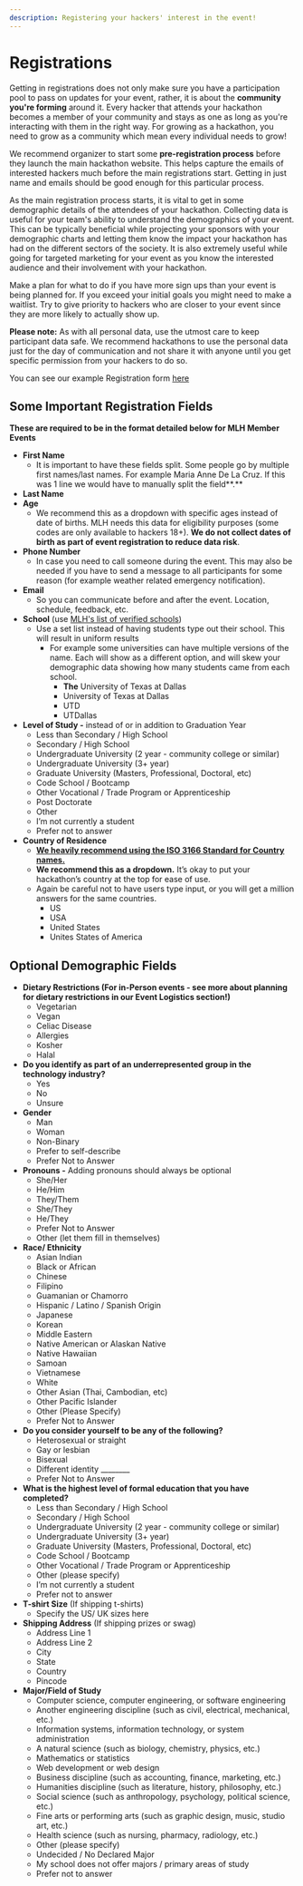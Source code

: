 ```yaml
---
description: Registering your hackers' interest in the event!
---
```


# Registrations

Getting in registrations does not only make sure you have a participation pool to pass on updates for your event, rather, it is about the **community you're forming** around it. Every hacker that attends your hackathon becomes a member of your community and stays as one as long as you're interacting with them in the right way. For growing as a hackathon, you need to grow as a community which mean every individual needs to grow!

We recommend organizer to start some **pre-registration process** before they launch the main hackathon website. This helps capture the emails of interested hackers much before the main registrations start. Getting in just name and emails should be good enough for this particular process.

As the main registration process starts, it is vital to get in some demographic details of the attendees of your hackathon. Collecting data is useful for your team's ability to understand the demographics of your event. This can be typically beneficial while projecting your sponsors with your demographic charts and letting them know the impact your hackathon has had on the different sectors of the society. It is also extremely useful while going for targeted marketing for your event as you know the interested audience and their involvement with your hackathon.

Make a plan for what to do if you have more sign ups than your event is being planned for. If you exceed your initial goals you might need to make a waitlist. Try to give priority to hackers who are closer to your event since they are more likely to actually show up.

**Please note:** As with all personal data, use the utmost care to keep participant data safe. We recommend hackathons to use the personal data just for the day of communication and not share it with anyone until you get specific permission from your hackers to do so.

You can see our example Registration form [here](https://majorleaguehacking.typeform.com/example-mlh-reg)

## Some Important Registration Fields

**These are required to be in the format detailed below for MLH Member Events**

* **First Name**
  * It is important to have these fields split. Some people go by multiple first names/last names. For example Maria Anne De La Cruz. If this was 1 line we would have to manually split the field**.**&#x20;
* **Last Name**
* **Age**
  * We recommend this as a dropdown with specific ages instead of date of births. MLH needs this data for eligibility purposes (some codes are only available to hackers 18+). **We do not collect dates of birth as part of event registration to reduce data risk**.
* **Phone Number**
  * In case you need to call someone during the event. This may also be needed if you have to send a message to all participants for some reason (for example weather related emergency notification).
* **Email**
  * So you can communicate before and after the event. Location, schedule, feedback, etc.&#x20;
* **School** (use [MLH's list of verified schools](https://github.com/MLH/mlh-policies/blob/master/schools.csv))
  * Use a set list instead of having students type out their school. This will result in uniform results
    * For example some universities can have multiple versions of the name. Each will show as a different option, and will skew your demographic data showing how many students came from each school.&#x20;
      * **The** University of Texas at Dallas
      * University of Texas at Dallas
      * UTD
      * UTDallas
* **Level of Study -** instead of or in addition to Graduation Year
  * Less than Secondary / High School
  * Secondary / High School
  * Undergraduate University (2 year - community college or similar)
  * Undergraduate University (3+ year)
  * Graduate University (Masters, Professional, Doctoral, etc)
  * Code School / Bootcamp
  * Other Vocational / Trade Program or Apprenticeship
  * Post Doctorate
  * Other&#x20;
  * I’m not currently a student&#x20;
  * Prefer not to answer
* **Country of Residence**
  * [**We heavily recommend using the ISO 3166 Standard for Country names.**](https://www.iso.org/iso-3166-country-codes.html)
  * **We recommend this as a dropdown.** It’s okay to put your hackathon’s country at the top for ease of use.
  * Again be careful not to have users type input, or you will get a million answers for the same countries.&#x20;
    * US
    * USA
    * United States
    * Unites States of America

## Optional Demographic Fields

* **Dietary Restrictions (For in-Person events - see more about planning for dietary restrictions in our Event Logistics section!)**
  * Vegetarian
  * Vegan
  * Celiac Disease
  * Allergies
  * Kosher
  * Halal
* **Do you identify as part of an underrepresented group in the technology industry?**&#x20;
  * Yes&#x20;
  * No&#x20;
  * Unsure
* **Gender**&#x20;
  * Man&#x20;
  * Woman&#x20;
  * Non-Binary&#x20;
  * Prefer to self-describe
  * Prefer Not to Answer
* **Pronouns -** Adding pronouns should always be optional
  * She/Her
  * He/Him
  * They/Them
  * She/They
  * He/They
  * Prefer Not to Answer
  * Other (let them fill in themselves)
* **Race/ Ethnicity**&#x20;
  * Asian Indian&#x20;
  * Black or African&#x20;
  * Chinese&#x20;
  * Filipino&#x20;
  * Guamanian or Chamorro&#x20;
  * Hispanic / Latino / Spanish Origin&#x20;
  * Japanese&#x20;
  * Korean&#x20;
  * Middle Eastern&#x20;
  * Native American or Alaskan Native&#x20;
  * Native Hawaiian&#x20;
  * Samoan&#x20;
  * Vietnamese&#x20;
  * White&#x20;
  * Other Asian (Thai, Cambodian, etc)&#x20;
  * Other Pacific Islander&#x20;
  * Other (Please Specify)
  * Prefer Not to Answer
* **Do you consider yourself to be any of the following?**&#x20;
  * Heterosexual or straight&#x20;
  * Gay or lesbian&#x20;
  * Bisexual&#x20;
  * Different identity \_\_\_\_\_\_\_\_
  * Prefer Not to Answer
* **What is the highest level of formal education that you have completed?**&#x20;
  * Less than Secondary / High School&#x20;
  * Secondary / High School&#x20;
  * Undergraduate University (2 year - community college or similar)&#x20;
  * Undergraduate University (3+ year)&#x20;
  * Graduate University (Masters, Professional, Doctoral, etc)&#x20;
  * Code School / Bootcamp&#x20;
  * Other Vocational / Trade Program or Apprenticeship&#x20;
  * Other (please specify)&#x20;
  * I’m not currently a student&#x20;
  * Prefer not to answer
* **T-shirt Size** (If shipping t-shirts)&#x20;
  * Specify the US/ UK sizes here
* **Shipping Address** (If shipping prizes or swag)
  * Address Line 1
  * Address Line 2
  * City
  * State
  * Country
  * Pincode
* **Major/Field of Study**&#x20;
  * Computer science, computer engineering, or software engineering&#x20;
  * Another engineering discipline (such as civil, electrical, mechanical, etc.)&#x20;
  * Information systems, information technology, or system administration&#x20;
  * A natural science (such as biology, chemistry, physics, etc.)&#x20;
  * Mathematics or statistics&#x20;
  * Web development or web design&#x20;
  * Business discipline (such as accounting, finance, marketing, etc.)&#x20;
  * Humanities discipline (such as literature, history, philosophy, etc.)&#x20;
  * Social science (such as anthropology, psychology, political science, etc.)&#x20;
  * Fine arts or performing arts (such as graphic design, music, studio art, etc.)&#x20;
  * Health science (such as nursing, pharmacy, radiology, etc.)&#x20;
  * Other (please specify)&#x20;
  * Undecided / No Declared Major&#x20;
  * My school does not offer majors / primary areas of study&#x20;
  * Prefer not to answer
